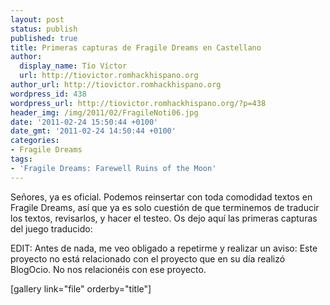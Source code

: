 ```yaml
---
layout: post
status: publish
published: true
title: Primeras capturas de Fragile Dreams en Castellano
author:
  display_name: Tío Víctor
  url: http://tiovictor.romhackhispano.org
author_url: http://tiovictor.romhackhispano.org
wordpress_id: 438
wordpress_url: http://tiovictor.romhackhispano.org/?p=438
header_img: /img/2011/02/FragileNoti06.jpg
date: '2011-02-24 15:50:44 +0100'
date_gmt: '2011-02-24 14:50:44 +0100'
categories:
- Fragile Dreams
tags:
- 'Fragile Dreams: Farewell Ruins of the Moon'
---
```

Señores, ya es oficial. Podemos reinsertar con toda comodidad textos en Fragile Dreams, así que ya es solo cuestión de que terminemos de traducir los textos, revisarlos, y hacer el testeo. Os dejo aquí las primeras capturas del juego traducido:

EDIT: Antes de nada, me veo obligado a repetirme y realizar un aviso: Este proyecto no está relacionado con el proyecto que en su día realizó BlogOcio. No nos relacionéis con ese proyecto.

[gallery link="file" orderby="title"]
